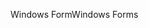 <span data-ttu-id="da783-101">Windows Form</span><span class="sxs-lookup"><span data-stu-id="da783-101">Windows Forms</span></span>